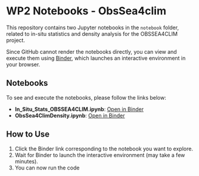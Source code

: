 # WP2 Notebooks - ObsSea4clim

This repository contains two Jupyter notebooks in the `notebook` folder, related to in-situ statistics and density analysis for the OBSSEA4CLIM project.  

Since GitHub cannot render the notebooks directly, you can view and execute them using [Binder](https://mybinder.org), which launches an interactive environment in your browser.

## Notebooks

To see and execute the notebooks, please follow the links below:

- **In_Situ_Stats_OBSSEA4CLIM.ipynb**: [Open in Binder](https://mybinder.org/v2/gh/ObsSea4clim/WP2/main?urlpath=%2Fdoc%2Ftree%2Fnotebook%2FIn_Situ_Stats_OBSSEA4CLIM.ipynb)  
- **ObsSea4ClimDensity.ipynb**: [Open in Binder](https://mybinder.org/v2/gh/ObsSea4clim/WP2/main?urlpath=%2Fdoc%2Ftree%2Fnotebook%2FObsSea4ClimDensity.ipynb)

## How to Use

1. Click the Binder link corresponding to the notebook you want to explore.
2. Wait for Binder to launch the interactive environment (may take a few minutes).
3. You can now run the code
